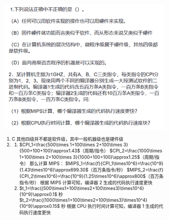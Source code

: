 ![L|500](Attachments/Pasted%20image%2020240318203627.png)
1. C
   其他四级并不都是软件级，其中一般机器级也是硬件级
2. 
   1.  $CPI_1=\frac{500\times 1+100\times 2+100\times 3}{500+100+100}\approx1.43$（周期/指令）
      $CPI_2=\frac{1000\times 1+100\times 2+100\times 3}{1000+100+100}\approx1.25$（周期/指令）
      那么计算 MIPS：
      $MIPS_1=\frac{f}{CPI_1\times10^6}=\frac{10^9}{1.43\times10^6}\approx699.30$（百万条指令/秒）
      $MIPS_2=\frac{f}{CPI_2\times10^6}=\frac{10^9}{1.25\times10^6}\approx800$（百万条指令/秒）
      根据 MIPS 计算可知，编译器 2 生成的代码执行速度更快
   2. $t_1=\frac{(500\times1+100\times2+100\times3)\times10^4}{10^9}\approx0.1$ 秒
      $t_2=\frac{(1000\times1+100\times2+100\times3)\times10^4}{10^9}\approx0.15$ 秒
      根据 CPU 执行时间计算可知，编译器 1 生成的代码执行速度更快